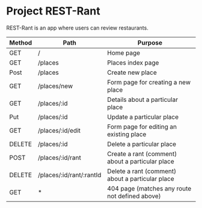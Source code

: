 # Project REST-Rant

REST-Rant is an app where users can review restaurants.





|  Method | Path  | Purpose  |
|---|---|---|
| GET  |   /   |Home page|
| GET  | /places | Places index page |
| Post | /places | Create new place |
| GET  | /places/new | Form page for creating a new place |
| GET  | /places/:id | Details about a particular place |
| Put  | /places/:id | Update a particular place |
| GET  | /places/:id/edit | Form page for editing an existing place |
|DELETE| /places/:id | Delete a particular place |
| POST | /places/:id/rant | Create a rant (comment) about a particular place  |
|DELETE| /places/:id/rant/:rantId | Delete a rant (comment) about a particular place |
| GET  | * | 404 page (matches any route not defined above) |